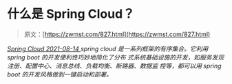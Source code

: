 <!--yml
category: 未分类
date: 0001-01-01 00:00:00
-->

# 什么是 Spring Cloud？

> 原文：[https://zwmst.com/827.html](https://zwmst.com/827.html)

   [ *Spring Cloud* ](https://zwmst.com/spring-cloud)*[ <time datetime="2021-08-14T08:22:19+08:00"> 2021-08-14 </time> ](https://zwmst.com/827.html)  spring cloud 是一系列框架的有序集合。它利用 spring boot 的开发便利性巧妙地简化了分布 式系统基础设施的开发，如服务发现注册、配置中心、消息总线、负载均衡、断路器、数据监 控等，都可以用 spring boot 的开发风格做到一键启动和部署。*